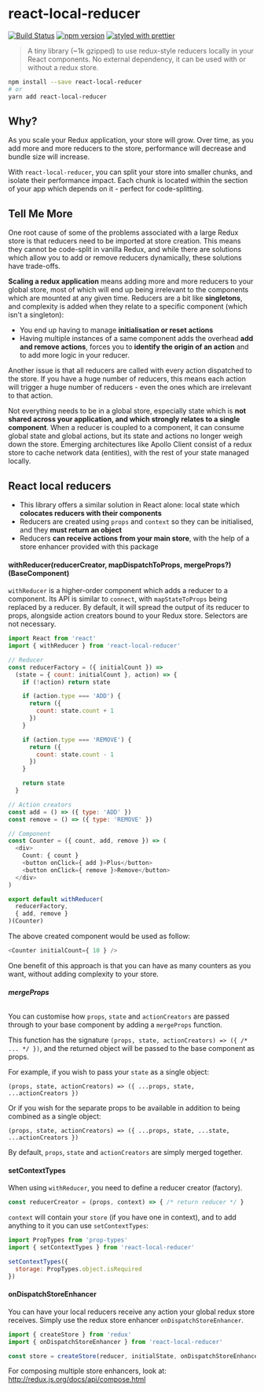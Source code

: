 # react-local-reducer

[![Build Status](https://travis-ci.org/troch/react-local-reducer.svg?branch=master)](https://travis-ci.org/troch/react-local-reducer)
[![npm version](https://badge.fury.io/js/react-local-reducer.svg)](https://badge.fury.io/js/react-local-reducer)
[![styled with prettier](https://img.shields.io/badge/styled_with-prettier-ff69b4.svg)](https://github.com/prettier/prettier)

> A tiny library (~1k gzipped) to use redux-style reducers locally in your React components. No external dependency, it can be used with or without a redux store.

```sh
npm install --save react-local-reducer
# or
yarn add react-local-reducer
```

## Why?

As you scale your Redux application, your store will grow. Over time, as you add more and more reducers to the store, performance will decrease and bundle size will increase.

With `react-local-reducer`, you can split your store into smaller chunks, and isolate their performance impact. Each chunk is located within the section of your app which depends on it - perfect for code-splitting.

## Tell Me More

One root cause of some of the problems associated with a large Redux store is that reducers need to be imported at store creation. This means they cannot be code-split in vanilla Redux, and while there are solutions which allow you to add or remove reducers dynamically, these solutions have trade-offs.

__Scaling a redux application__ means adding more and more reducers to your global store, most of which will end up being irrelevant to the components which are mounted at any given time. Reducers are a bit like __singletons__, and complexity is added when they relate to a specific component (which isn't a singleton):
- You end up having to manage __initialisation or reset actions__
- Having multiple instances of a same component adds the overhead __add and remove actions__, forces you to __identify the origin of an action__ and to add more logic in your reducer.

Another issue is that all reducers are called with every action dispatched to the store. If you have a huge number of reducers, this means each action will trigger a huge number of reducers - even the ones which are irrelevant to that action.

Not everything needs to be in a global store, especially state which is __not shared across your application, and which strongly relates to a single component__. When a reducer is coupled to a component, it can consume global state and global actions, but its state and actions no longer weigh down the store. Emerging architectures like Apollo Client consist of a redux store to cache network data (entities), with the rest of your state managed locally.

## React local reducers

- This library offers a similar solution in React alone: local state which __colocates reducers with their components__
- Reducers are created using `props` and `context` so they can be initialised, and they __must return an object__
- Reducers __can receive actions from your main store__, with the help of a store enhancer provided with this package

#### __withReducer(reducerCreator, mapDispatchToProps, mergeProps?)(BaseComponent)__

`withReducer` is a higher-order component which adds a reducer to a component. Its API is similar to `connect`, with `mapStateToProps` being replaced by a reducer. By default, it will spread the output of its reducer to props, alongside action creators bound to your Redux store. Selectors are not necessary.

```js
import React from 'react'
import { withReducer } from 'react-local-reducer'

// Reducer
const reducerFactory = ({ initialCount }) =>
  (state = { count: initialCount }, action) => {
    if (!action) return state

    if (action.type === 'ADD') {
      return ({
        count: state.count + 1
      })
    }

    if (action.type === 'REMOVE') {
      return ({
        count: state.count - 1
      })
    }

    return state
  }

// Action creators
const add = () => ({ type: 'ADD' })
const remove = () => ({ type: 'REMOVE' })

// Component
const Counter = ({ count, add, remove }) => (
  <div>
    Count: { count }
    <button onClick={ add }>Plus</button>
    <button onClick={ remove }>Remove</button>
  </div>
)

export default withReducer(
  reducerFactory,
  { add, remove }
)(Counter)
```

The above created component would be used as follow:

```js
<Counter initialCount={ 10 } />
```

One benefit of this approach is that you can have as many counters as you want, without adding complexity to your store.


###### __mergeProps__

You can customise how `props`, `state` and `actionCreators` are passed through to your base component by adding a `mergeProps` function.

This function has the signature `(props, state, actionCreators) => ({ /* ... */ })`, and the returned object will be passed to the base component as props.

For example, if you wish to pass your `state` as a single object:

`(props, state, actionCreators) => ({ ...props, state, ...actionCreators })`

Or if you wish for the separate props to be available in addition to being combined as a single object:

`(props, state, actionCreators) => ({ ...props, state, ...state, ...actionCreators })`

By default, `props`, `state` and `actionCreators` are simply merged together.


#### __setContextTypes__

When using `withReducer`, you need to define a reducer creator (factory).

```js
const reducerCreator = (props, context) => { /* return reducer */ }
```

`context` will contain your `store` (if you have one in context), and to add anything to it you can use `setContextTypes`:

```js
import PropTypes from 'prop-types'
import { setContextTypes } from 'react-local-reducer'

setContextTypes({
  storage: PropTypes.object.isRequired
})
```

#### __onDispatchStoreEnhancer__

You can have your local reducers receive any action your global redux store receives. Simply use the redux store enhancer `onDispatchStoreEnhancer`.

```js
import { createStore } from 'redux'
import { onDispatchStoreEnhancer } from 'react-local-reducer'

const store = createStore(reducer, initialState, onDispatchStoreEnhancer)
```

For composing multiple store enhancers, look at: http://redux.js.org/docs/api/compose.html
